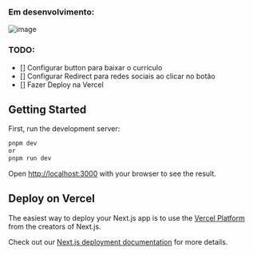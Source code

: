 ### Em desenvolvimento:

![image](https://github.com/TheGzuckert/thegzuckert-dev/assets/83929799/a0af9981-a570-4304-b4f8-a459111d5e5e)


### TODO:

- [] Configurar button para baixar o curriculo
- [] Configurar Redirect para redes sociais ao clicar no botão
- [] Fazer Deploy na Vercel

## Getting Started

First, run the development server:

```bash
pnpm dev
or
pnpm run dev
```

Open [http://localhost:3000](http://localhost:3000) with your browser to see the result.


## Deploy on Vercel

The easiest way to deploy your Next.js app is to use the [Vercel Platform](https://vercel.com/new?utm_medium=default-template&filter=next.js&utm_source=create-next-app&utm_campaign=create-next-app-readme) from the creators of Next.js.

Check out our [Next.js deployment documentation](https://nextjs.org/docs/deployment) for more details.
